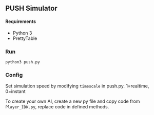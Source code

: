 ## PUSH Simulator
#### Requirements
* Python 3
* PrettyTable

### Run
`python3 push.py`

### Config
Set simulation speed by modifying `timescale` in push.py. 1=realtime, 0=instant

To create your own AI, create a new py file and copy code from `Player_IDK.py`, replace code in defined methods.